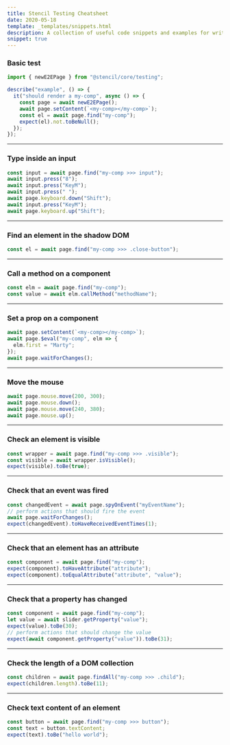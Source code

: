 ```yaml
---
title: Stencil Testing Cheatsheet
date: 2020-05-18
template: _templates/snippets.html
description: A collection of useful code snippets and examples for writing End to End tests in a Stencil project.
snippet: true
---
```


### Basic test

```ts
import { newE2EPage } from "@stencil/core/testing";

describe("example", () => {
  it("should render a my-comp", async () => {
    const page = await newE2EPage();
    await page.setContent(`<my-comp></my-comp>`);
    const el = await page.find("my-comp");
    expect(el).not.toBeNull();
  });
});
```

---

### Type inside an input

```ts
const input = await page.find("my-comp >>> input");
await input.press("8");
await input.press("KeyM");
await input.press(" ");
await page.keyboard.down("Shift");
await input.press("KeyM");
await page.keyboard.up("Shift");
```

---

### Find an element in the shadow DOM

```ts
const el = await page.find("my-comp >>> .close-button");
```

---

### Call a method on a component

```ts
const elm = await page.find("my-comp");
const value = await elm.callMethod("methodName");
```

---

### Set a prop on a component

```ts
await page.setContent(`<my-comp></my-comp>`);
await page.$eval("my-comp", elm => {
  elm.first = "Marty";
});
await page.waitForChanges();
```

---

### Move the mouse

```ts
await page.mouse.move(200, 300);
await page.mouse.down();
await page.mouse.move(240, 380);
await page.mouse.up();
```

---

### Check an element is visible

```ts
const wrapper = await page.find("my-comp >>> .visible");
const visible = await wrapper.isVisible();
expect(visible).toBe(true);
```

---

### Check that an event was fired

```ts
const changedEvent = await page.spyOnEvent("myEventName");
// perform actions that should fire the event
await page.waitForChanges();
expect(changedEvent).toHaveReceivedEventTimes(1);
```

---

### Check that an element has an attribute

```ts
const component = await page.find("my-comp");
expect(component).toHaveAttribute("attribute");
expect(component).toEqualAttribute("attribute", "value");
```

---

### Check that a property has changed

```ts
const component = await page.find("my-comp");
let value = await slider.getProperty("value");
expect(value).toBe(30);
// perform actions that should change the value
expect(await component.getProperty("value")).toBe(31);
```

---

### Check the length of a DOM collection

```ts
const children = await page.findAll("my-comp >>> .child");
expect(children.length).toBe(11);
```

---

### Check text content of an element

```ts
const button = await page.find("my-comp >>> button");
const text = button.textContent;
expect(text).toBe("hello world");
```
